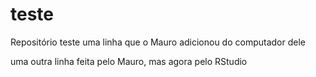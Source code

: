 # teste
Repositório teste
uma linha que o Mauro adicionou do computador dele

uma outra linha feita pelo Mauro, mas agora pelo RStudio